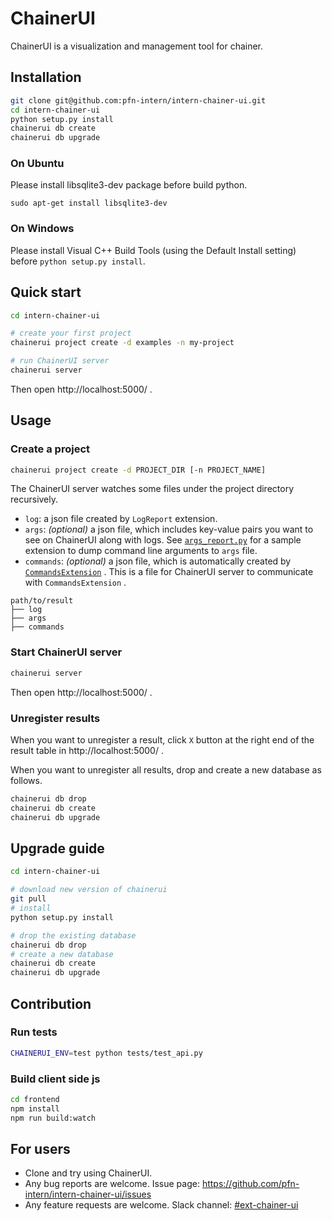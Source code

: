 # ChainerUI

ChainerUI is a visualization and management tool for chainer.

## Installation

```sh
git clone git@github.com:pfn-intern/intern-chainer-ui.git
cd intern-chainer-ui
python setup.py install
chainerui db create
chainerui db upgrade
```

### On Ubuntu
Please install libsqlite3-dev package before build python.

```
sudo apt-get install libsqlite3-dev
```

### On Windows
Please install Visual C++ Build Tools (using the Default Install setting) before `python setup.py install`.


## Quick start

```sh
cd intern-chainer-ui

# create your first project
chainerui project create -d examples -n my-project

# run ChainerUI server
chainerui server
```

Then open http://localhost:5000/ .


## Usage

### Create a project

```sh
chainerui project create -d PROJECT_DIR [-n PROJECT_NAME]
```

The ChainerUI server watches some files under the project directory recursively.

- `log`: a json file created by `LogReport` extension.
- `args`: *(optional)* a json file, which includes key-value pairs you want to see on ChainerUI along with logs. See [`args_report.py`](https://github.com/pfn-intern/intern-chainer-ui/blob/master/chainerui/extensions/args_report.py) for a sample extension to dump command line arguments to `args` file.
- `commands`: *(optional)* a json file, which is automatically created by [`CommandsExtension`](https://github.com/pfn-intern/intern-chainer-ui/blob/master/chainerui/extensions/commands_extension.py) . This is a file for ChainerUI server to communicate with `CommandsExtension` .

```
path/to/result
├── log
├── args
├── commands
```

### Start ChainerUI server

```sh
chainerui server
```

Then open http://localhost:5000/ .

### Unregister results

When you want to unregister a result, click `X` button at the right end of the result table in http://localhost:5000/ .

When you want to unregister all results, drop and create a new database as follows.

```sh
chainerui db drop
chainerui db create
chainerui db upgrade
```


## Upgrade guide

```sh
cd intern-chainer-ui

# download new version of chainerui
git pull
# install
python setup.py install

# drop the existing database
chainerui db drop
# create a new database
chainerui db create
chainerui db upgrade
```


## Contribution

### Run tests

```sh
CHAINERUI_ENV=test python tests/test_api.py
```

### Build client side js

```sh
cd frontend
npm install
npm run build:watch
```


## For users

- Clone and try using ChainerUI.
- Any bug reports are welcome. Issue page: https://github.com/pfn-intern/intern-chainer-ui/issues
- Any feature requests are welcome. Slack channel: [#ext-chainer-ui](https://preferred.slack.com/messages/ext-chainer-ui/)
